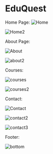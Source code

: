 # EduQuest

Home Page: 
![Home](https://github.com/ANUJ-KUMAE/EduQuest/assets/119961686/75c3a9db-466a-4780-8ef7-09edb3480332)

![Home2](https://github.com/ANUJ-KUMAE/EduQuest/assets/119961686/34199281-16b7-4715-8b94-dd56c25a1bb0)


About Page: 

![About](https://github.com/ANUJ-KUMAE/EduQuest/assets/119961686/c07be478-5998-419d-8a6d-d88f8751bcf1)

![about2](https://github.com/ANUJ-KUMAE/EduQuest/assets/119961686/5732f0e2-b0dd-4c57-af1d-6156c5680e4e)

Courses: 

![courses](https://github.com/ANUJ-KUMAE/EduQuest/assets/119961686/97f1cc9a-3b5a-4168-9911-846f7b0bfaf9)

![courses2](https://github.com/ANUJ-KUMAE/EduQuest/assets/119961686/42a529d3-6afb-46ca-816e-4404b7e05f59)


Contact: 

![Contact](https://github.com/ANUJ-KUMAE/EduQuest/assets/119961686/f584def0-1845-4ad0-afea-e7c7bd559f1b)


![contact2](https://github.com/ANUJ-KUMAE/EduQuest/assets/119961686/39258715-62f9-4bba-b580-616311099c9e)


![contact3](https://github.com/ANUJ-KUMAE/EduQuest/assets/119961686/d61add13-ac2b-4a1d-bee4-5f9105ccb259)


Footer: 

![bottom](https://github.com/ANUJ-KUMAE/EduQuest/assets/119961686/34433ac6-82ea-4fb6-adbc-36e5cd9d693a)

